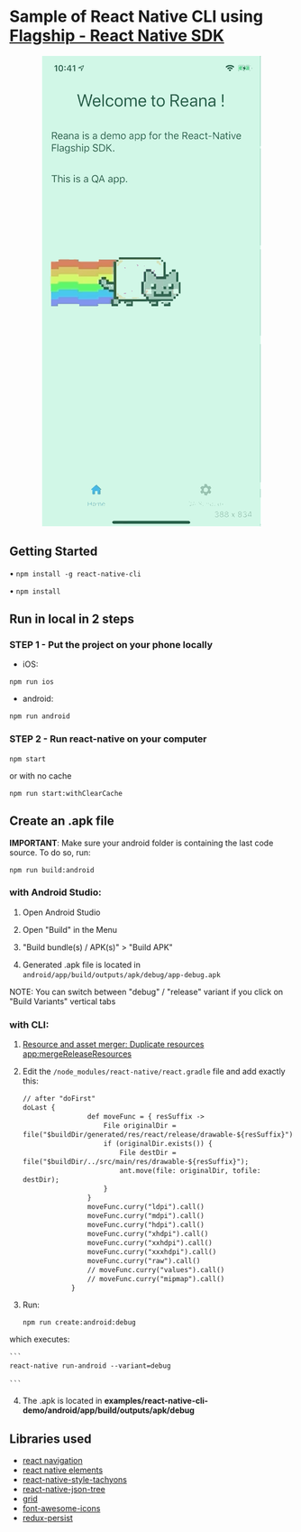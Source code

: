 # Sample of React Native CLI using [Flagship - React Native SDK](../../README.md)

<p align="center">
<img src="./src/assets/demo_reana.gif"  alt="demo gif"/>
</p>

## Getting Started

• `npm install -g react-native-cli`

• `npm install`

## Run in local in 2 steps

### STEP 1 - Put the project on your phone locally

- iOS:

```
npm run ios
```

- android:

```
npm run android
```

### STEP 2 - Run react-native on your computer

```
npm start
```

or with no cache

```
npm run start:withClearCache
```

## Create an .apk file

**IMPORTANT**: Make sure your android folder is containing the last code source. To do so, run:

```
npm run build:android
```

### with Android Studio:

1. Open Android Studio

2. Open "Build" in the Menu

3. "Build bundle(s) / APK(s)" > "Build APK"

4. Generated .apk file is located in `android/app/build/outputs/apk/debug/app-debug.apk`

NOTE: You can switch between "debug" / "release" variant if you click on "Build Variants" vertical tabs

### with CLI:

1.  [Resource and asset merger: Duplicate resources app:mergeReleaseResources](https://github.com/facebook/react-native/issues/22234#issuecomment-437812451)

2.  Edit the `/node_modules/react-native/react.gradle` file and add exactly this:

    ```
    // after "doFirst"
    doLast {
                    def moveFunc = { resSuffix ->
                        File originalDir = file("$buildDir/generated/res/react/release/drawable-${resSuffix}");
                        if (originalDir.exists()) {
                            File destDir = file("$buildDir/../src/main/res/drawable-${resSuffix}");
                            ant.move(file: originalDir, tofile: destDir);
                        }
                    }
                    moveFunc.curry("ldpi").call()
                    moveFunc.curry("mdpi").call()
                    moveFunc.curry("hdpi").call()
                    moveFunc.curry("xhdpi").call()
                    moveFunc.curry("xxhdpi").call()
                    moveFunc.curry("xxxhdpi").call()
                    moveFunc.curry("raw").call()
                    // moveFunc.curry("values").call()
                    // moveFunc.curry("mipmap").call()
                }
    ```

3.  Run:

    ```
    npm run create:android:debug

    ```

which executes:

    ```
    react-native run-android --variant=debug

    ```

4.  The .apk is located in **examples/react-native-cli-demo/android/app/build/outputs/apk/debug**

## Libraries used

- [react navigation](https://reactnavigation.org/docs/en/getting-started.html)
- [react native elements](https://react-native-elements.github.io/react-native-elements/docs/overview.html)
- [react-native-style-tachyons](https://github.com/tachyons-css/react-native-style-tachyons)
- [react-native-json-tree](https://www.npmjs.com/package/react-native-json-tree)
- [grid](https://github.com/GeekyAnts/react-native-easy-grid)
- [font-awesome-icons](https://fontawesome.com/icons?d=gallery&q=cross&m=free)
- [redux-persist](https://github.com/rt2zz/redux-persist)
